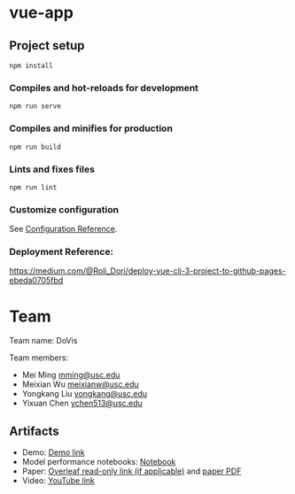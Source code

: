 # vue-app

## Project setup
```
npm install
```

### Compiles and hot-reloads for development
```
npm run serve
```

### Compiles and minifies for production
```
npm run build
```

### Lints and fixes files
```
npm run lint
```

### Customize configuration
See [Configuration Reference](https://cli.vuejs.org/config/).


### Deployment Reference:
https://medium.com/@Roli_Dori/deploy-vue-cli-3-project-to-github-pages-ebeda0705fbd


# Team
Team name: DoVis

Team members:

- Mei Ming <mming@usc.edu>
- Meixian Wu <meixianw@usc.edu>
- Yongkang Liu <yongkang@usc.edu>
- Yixuan Chen <ychen513@usc.edu>

## Artifacts

- Demo: [Demo link](./vue-app/)
- Model performance notebooks: [Notebook](./notebook/Predictive-Model-Notebook.pdf)
- Paper: [Overleaf read-only link (if applicable)](https://www.overleaf.com/read/nbjqxyqsgqqc) and [paper PDF](./paper/paper_final.pdf)
- Video: [YouTube link](https://youtu.be/bSKQJUqrFAI)
